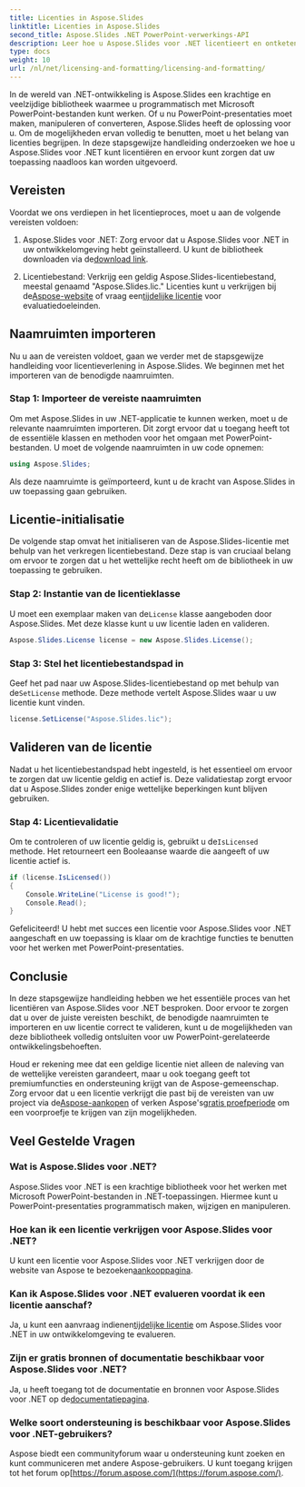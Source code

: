 ```yaml
---
title: Licenties in Aspose.Slides
linktitle: Licenties in Aspose.Slides
second_title: Aspose.Slides .NET PowerPoint-verwerkings-API
description: Leer hoe u Aspose.Slides voor .NET licentieert en ontketen de kracht van PowerPoint-manipulatie in uw .NET-toepassingen.
type: docs
weight: 10
url: /nl/net/licensing-and-formatting/licensing-and-formatting/
---
```


In de wereld van .NET-ontwikkeling is Aspose.Slides een krachtige en veelzijdige bibliotheek waarmee u programmatisch met Microsoft PowerPoint-bestanden kunt werken. Of u nu PowerPoint-presentaties moet maken, manipuleren of converteren, Aspose.Slides heeft de oplossing voor u. Om de mogelijkheden ervan volledig te benutten, moet u het belang van licenties begrijpen. In deze stapsgewijze handleiding onderzoeken we hoe u Aspose.Slides voor .NET kunt licentiëren en ervoor kunt zorgen dat uw toepassing naadloos kan worden uitgevoerd.

## Vereisten

Voordat we ons verdiepen in het licentieproces, moet u aan de volgende vereisten voldoen:

1. Aspose.Slides voor .NET: Zorg ervoor dat u Aspose.Slides voor .NET in uw ontwikkelomgeving hebt geïnstalleerd. U kunt de bibliotheek downloaden via de[download link](https://releases.aspose.com/slides/net/).

2.  Licentiebestand: Verkrijg een geldig Aspose.Slides-licentiebestand, meestal genaamd "Aspose.Slides.lic." Licenties kunt u verkrijgen bij de[Aspose-website](https://purchase.aspose.com/buy) of vraag een[tijdelijke licentie](https://purchase.aspose.com/temporary-license/) voor evaluatiedoeleinden.

## Naamruimten importeren

Nu u aan de vereisten voldoet, gaan we verder met de stapsgewijze handleiding voor licentieverlening in Aspose.Slides. We beginnen met het importeren van de benodigde naamruimten.

### Stap 1: Importeer de vereiste naamruimten

Om met Aspose.Slides in uw .NET-applicatie te kunnen werken, moet u de relevante naamruimten importeren. Dit zorgt ervoor dat u toegang heeft tot de essentiële klassen en methoden voor het omgaan met PowerPoint-bestanden. U moet de volgende naamruimten in uw code opnemen:

```csharp
using Aspose.Slides;
```

Als deze naamruimte is geïmporteerd, kunt u de kracht van Aspose.Slides in uw toepassing gaan gebruiken.

## Licentie-initialisatie

De volgende stap omvat het initialiseren van de Aspose.Slides-licentie met behulp van het verkregen licentiebestand. Deze stap is van cruciaal belang om ervoor te zorgen dat u het wettelijke recht heeft om de bibliotheek in uw toepassing te gebruiken.

### Stap 2: Instantie van de licentieklasse

 U moet een exemplaar maken van de`License` klasse aangeboden door Aspose.Slides. Met deze klasse kunt u uw licentie laden en valideren.

```csharp
Aspose.Slides.License license = new Aspose.Slides.License();
```

### Stap 3: Stel het licentiebestandspad in

 Geef het pad naar uw Aspose.Slides-licentiebestand op met behulp van de`SetLicense` methode. Deze methode vertelt Aspose.Slides waar u uw licentie kunt vinden.

```csharp
license.SetLicense("Aspose.Slides.lic");
```

## Valideren van de licentie

Nadat u het licentiebestandspad hebt ingesteld, is het essentieel om ervoor te zorgen dat uw licentie geldig en actief is. Deze validatiestap zorgt ervoor dat u Aspose.Slides zonder enige wettelijke beperkingen kunt blijven gebruiken.

### Stap 4: Licentievalidatie

 Om te controleren of uw licentie geldig is, gebruikt u de`IsLicensed` methode. Het retourneert een Booleaanse waarde die aangeeft of uw licentie actief is.

```csharp
if (license.IsLicensed())
{
    Console.WriteLine("License is good!");
    Console.Read();
}
```

Gefeliciteerd! U hebt met succes een licentie voor Aspose.Slides voor .NET aangeschaft en uw toepassing is klaar om de krachtige functies te benutten voor het werken met PowerPoint-presentaties.

## Conclusie

In deze stapsgewijze handleiding hebben we het essentiële proces van het licentiëren van Aspose.Slides voor .NET besproken. Door ervoor te zorgen dat u over de juiste vereisten beschikt, de benodigde naamruimten te importeren en uw licentie correct te valideren, kunt u de mogelijkheden van deze bibliotheek volledig ontsluiten voor uw PowerPoint-gerelateerde ontwikkelingsbehoeften.

 Houd er rekening mee dat een geldige licentie niet alleen de naleving van de wettelijke vereisten garandeert, maar u ook toegang geeft tot premiumfuncties en ondersteuning krijgt van de Aspose-gemeenschap. Zorg ervoor dat u een licentie verkrijgt die past bij de vereisten van uw project via de[Aspose-aankopen](https://purchase.aspose.com/buy) of verken Aspose's[gratis proefperiode](https://releases.aspose.com/) om een voorproefje te krijgen van zijn mogelijkheden.

## Veel Gestelde Vragen

### Wat is Aspose.Slides voor .NET?
Aspose.Slides voor .NET is een krachtige bibliotheek voor het werken met Microsoft PowerPoint-bestanden in .NET-toepassingen. Hiermee kunt u PowerPoint-presentaties programmatisch maken, wijzigen en manipuleren.

### Hoe kan ik een licentie verkrijgen voor Aspose.Slides voor .NET?
 U kunt een licentie voor Aspose.Slides voor .NET verkrijgen door de website van Aspose te bezoeken[aankooppagina](https://purchase.aspose.com/buy).

### Kan ik Aspose.Slides voor .NET evalueren voordat ik een licentie aanschaf?
 Ja, u kunt een aanvraag indienen[tijdelijke licentie](https://purchase.aspose.com/temporary-license/) om Aspose.Slides voor .NET in uw ontwikkelomgeving te evalueren.

### Zijn er gratis bronnen of documentatie beschikbaar voor Aspose.Slides voor .NET?
 Ja, u heeft toegang tot de documentatie en bronnen voor Aspose.Slides voor .NET op de[documentatiepagina](https://reference.aspose.com/slides/net/).

### Welke soort ondersteuning is beschikbaar voor Aspose.Slides voor .NET-gebruikers?
 Aspose biedt een communityforum waar u ondersteuning kunt zoeken en kunt communiceren met andere Aspose-gebruikers. U kunt toegang krijgen tot het forum op[https://forum.aspose.com/](https://forum.aspose.com/).